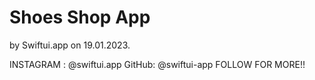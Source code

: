 # Shoes Shop App

by Swiftui.app on 19.01.2023.


INSTAGRAM : @swiftui.app
GitHub: @swiftui-app
FOLLOW FOR MORE!!
